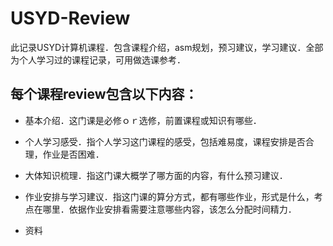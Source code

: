 # USYD-Review
此记录USYD计算机课程．包含课程介绍，asm规划，预习建议，学习建议．全部为个人学习过的课程记录，可用做选课参考．

## 每个课程review包含以下内容：

* 基本介绍．这门课是必修ｏｒ选修，前置课程或知识有哪些．

* 个人学习感受．指个人学习这门课程的感受，包括难易度，课程安排是否合理，作业是否困难．

* 大体知识梳理．指这门课大概学了哪方面的内容，有什么预习建议．

* 作业安排与学习建议．指这门课的算分方式，都有哪些作业，形式是什么，考点在哪里．依据作业安排看需要注意哪些内容，该怎么分配时间精力．

* 资料
